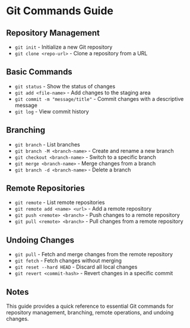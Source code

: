 # Git Commands Guide

## Repository Management

- `git init` - Initialize a new Git repository
- `git clone <repo-url>` - Clone a repository from a URL

## Basic Commands

- `git status` - Show the status of changes
- `git add <file-name>` - Add changes to the staging area
- `git commit -m "message/title"` - Commit changes with a descriptive message
- `git log` - View commit history

## Branching

- `git branch` - List branches
- `git branch -M <branch-name>` - Create and rename a new branch
- `git checkout <branch-name>` - Switch to a specific branch  
- `git merge <branch-name>` - Merge changes from a branch
- `git branch -d <branch-name>` - Delete a branch

## Remote Repositories

- `git remote` - List remote repositories
- `git remote add <name> <url>` - Add a remote repository
- `git push <remote> <branch>` - Push changes to a remote repository
- `git pull <remote> <branch>` - Pull changes from a remote repository

## Undoing Changes

- `git pull` - Fetch and merge changes from the remote repository
- `git fetch` - Fetch changes without merging
- `git reset --hard HEAD` - Discard all local changes
- `git revert <commit-hash>` - Revert changes in a specific commit

## Notes

This guide provides a quick reference to essential Git commands for repository management, branching, remote operations, and undoing changes.

